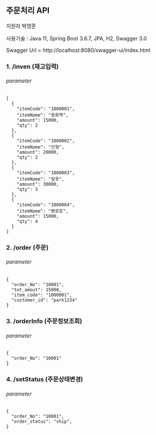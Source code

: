 ## 주문처리 API

지원자 박영준

사용기술 : Java 11, Spring Boot 3.6.7, JPA, H2, Swagger 3.0

Swagger Url = http://localhost:8080/swagger-ui/index.html


### 1. /inven (재고입력)

###### parameter
```
[
  {
    "itemCode": "1000001",
    "itemName": "동화책",
    "amount": 15000,
    "qty": 2
  },
  {
    "itemCode": "1000002",
    "itemName": "인형",
    "amount": 20000,
    "qty": 2
  },
  {
    "itemCode": "1000003",
    "itemName": "잠옷",
    "amount": 30000,
    "qty": 3
  },
  {
    "itemCode": "1000004",
    "itemName": "뽀로로",
    "amount": 15000,
    "qty": 4
  }
]
```


### 2. /order (주문)

###### parameter

```
{
  "order_No": "10001",
  "tot_amout": 15000,
  "item_code": "1000001",
  "customer_id": "park1234"
}
```


### 3. /orderInfo (주문정보조회)

###### parameter

```
{
  "order_No": "10001"
}
```


### 4. /setStatus (주문상태변경)

###### parameter

```
{
  "order_No": "10001",
  "order_status": "ship",
}
```

